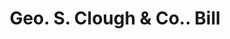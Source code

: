 ---
doi: 10.7916/D8DB9CZQ
date_other: '1883'
date_other_textual: '1883'
form: printed ephemera
genre:
- Invoices
name:
- Geo. S. Clough & Co.
object_in_context_url: https://biggert.cul.columbia.edu/items/view/ave_biggert_00778
subject_hierarchical_geographic:
- Manchester, New Hampshire, United States
subject_name:
- Geo. S. Clough & Co.
title: Geo. S. Clough & Co.. Bill
sort_title: Geo. S. Clough & Co.. Bill
call_number: ave_biggert_00778
coordinates:
- 42.990833333333335,-71.46361111111112
pid: ave_biggert_00778
identifiers: ave_biggert_00778
thumbnail: https://derivativo-2.library.columbia.edu/iiif/2/ldpd:345473/full/!256,256/0/native.jpg
permalink: /biggert/ave_biggert_00778/
layout: iiif-image-page
---